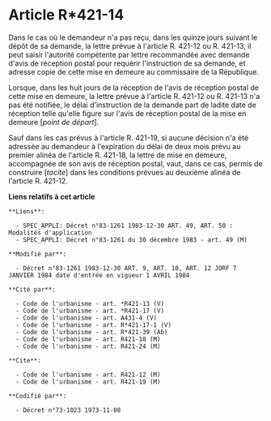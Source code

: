# Article R*421-14

Dans le cas où le demandeur n'a pas reçu, dans les quinze jours suivant le dépôt de sa demande, la lettre prévue à l'article
R. 421-12 ou R. 421-13, il peut saisir l'autorité compétente par lettre recommandée avec demande d'avis de réception postal
pour requérir l'instruction de sa demande, et adresse copie de cette mise en demeure au commissaire de la République.

Lorsque, dans les huit jours de la réception de l'avis de réception postal de cette mise en demeure, la lettre prévue à
l'article R. 421-12 ou R. 421-13 n'a pas été notifiée, le délai d'instruction de la demande part de ladite date de réception
telle qu'elle figure sur l'avis de réception postal de la mise en demeure [*point de départ*].

Sauf dans les cas prévus à l'article R. 421-19, si aucune décision n'a été adressée au demandeur à l'expiration du délai de
deux mois prévu au premier alinéa de l'article R. 421-18, la lettre de mise en demeure, accompagnée de son avis de réception
postal, vaut, dans ce cas, permis de construire [*tacite*] dans les conditions prévues au deuxième alinéa de l'article R.
421-12.

**Liens relatifs à cet article**

	**Liens**:

	  - SPEC_APPLI: Décret n°83-1261 1983-12-30 ART. 49, ART. 50 : Modalités d'application
	  - SPEC_APPLI: Décret n°83-1261 du 30 décembre 1983 - art. 49 (M)

	**Modifié par**:

	  - Décret n°83-1261 1983-12-30 ART. 9, ART. 10, ART. 12 JORF 7 JANVIER 1984 date d'entrée en vigueur 1 AVRIL 1984

	**Cité par**:

	  - Code de l'urbanisme - art. *R421-13 (V)
	  - Code de l'urbanisme - art. *R421-17 (V)
	  - Code de l'urbanisme - art. A431-4 (V)
	  - Code de l'urbanisme - art. R*421-17-1 (V)
	  - Code de l'urbanisme - art. R*421-39 (Ab)
	  - Code de l'urbanisme - art. R421-18 (M)
	  - Code de l'urbanisme - art. R421-24 (M)

	**Cite**:

	  - Code de l'urbanisme - art. R421-12 (M)
	  - Code de l'urbanisme - art. R421-19 (M)

	**Codifié par**:

	  - Décret n°73-1023 1973-11-08
